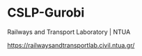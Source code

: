 # CSLP-Gurobi

Railways and Transport Laboratory | NTUA

https://railwaysandtransportlab.civil.ntua.gr/
